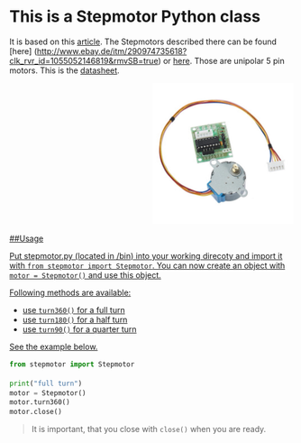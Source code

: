 
# This is a Stepmotor Python class
It is based on this [article](http://www.elektronx.de/tutorials/schrittmotorsteuerung-mit-dem-raspberry-pi/).
The Stepmotors described there can be found [here] (http://www.ebay.de/itm/290974735618?clk_rvr_id=1055052146819&rmvSB=true) or [here](https://www.amazon.de/28BYJ-48-28BYJ48-4-Phase-Arduino-Stepper/dp/B00ATA5MFE?ie=UTF8&camp=1638&creative=19454&creativeASIN=B00ATA5MFE&linkCode=as2&redirect=true&ref_=as_li_ss_tl&tag=christhimbee-21). Those are unipolar 5 pin motors. This is the [datasheet](http://www.raspberrypi-spy.co.uk/wp-content/uploads/2012/07/Stepper-Motor-28BJY-48-Datasheet.pdf).

<p align="right">
  <a href="https://raw.githubusercontent.com/ludwigschuster/RasPi-GPIO-Stepmotor/master/img/stepmotor.jpg" target="_blank"><img src="https://raw.githubusercontent.com/ludwigschuster/RasPi-GPIO-Stepmotor/master/img/stepmotor.jpg" width=250px/>
</p>

##Usage

Put stepmotor.py (located in /bin) into your working direcoty and import it with `from stepmotor import Stepmotor`. You can now create an object with `motor = Stepmotor()` and use this object. 

Following methods are available: 

*	 use `turn360()` for a full turn
*	 use `turn180()` for a half turn
*	 use `turn90()` for a quarter turn

See the example below. 

```python
from stepmotor import Stepmotor

print("full turn")
motor = Stepmotor()
motor.turn360()
motor.close()
```

> It is important, that you close with `close()` when you are ready. 
